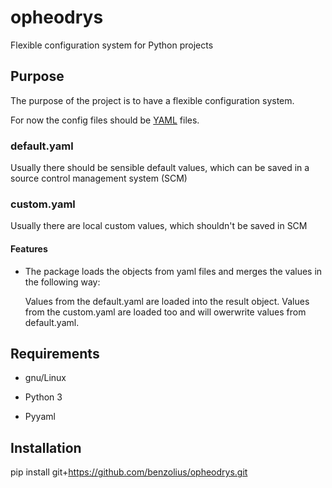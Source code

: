 # opheodrys
Flexible configuration system for Python projects

## Purpose

The purpose of the project is to have a flexible configuration system.

For now the config files should be [YAML](http://yaml.org) files.

### default.yaml
Usually there should be sensible default values, which can be saved in a source
control management system (SCM)

### custom.yaml
Usually there are local custom values, which shouldn't be saved in SCM

#### Features

* The package loads the objects from yaml files and merges the values in the
  following way:

  Values from the default.yaml are loaded into the result object.
  Values from the custom.yaml are loaded too and will owerwrite values from default.yaml.


## Requirements

* gnu/Linux
* Python 3

* Pyyaml


## Installation

pip install git+https://github.com/benzolius/opheodrys.git
